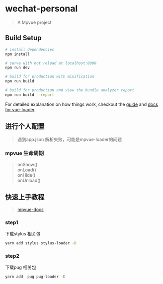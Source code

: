 # wechat-personal

> A Mpvue project

## Build Setup

``` bash
# install dependencies
npm install

# serve with hot reload at localhost:8080
npm run dev

# build for production with minification
npm run build

# build for production and view the bundle analyzer report
npm run build --report
```

For detailed explanation on how things work, checkout the [guide](http://vuejs-templates.github.io/webpack/) and [docs for vue-loader](http://vuejs.github.io/vue-loader).

## 进行个人配置
> 遇到app.json 解析失败，可能是mpvue-loader的问题
### mpvue 生命周期
 > onShow()  
  onLoad()  
  onHide()  
  onUnload()  
## 快速上手教程
> [mpvue-docs](http://mpvue.com/mpvue/quickstart/#4-2018723)
### step1
下载stylus 相关包
``` bash
yarn add stylus stylus-loader -D
```

### step2
下载pug 相关包
``` bash
yarn add  pug pug-loader -D
```
